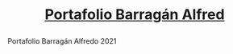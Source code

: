 # [<p align="center">Portafolio Barragán Alfred</p>](https://zkc-portafolio.netlify.app/)
Portafolio Barragán Alfredo 2021
